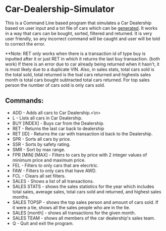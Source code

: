 # Car-Dealership-Simulator
This is a Command Line based program that simulates a Car Dealership based on user input and a txt file of cars which can be [generated](https://squishy123.github.io/carsgen/). It works in a way that cars can be bought, sorted, filtered and returned. It is very user friendly, so any incorrect command will be caught and user will be told to correct the error.

**Note: RET only works when there is a transaction id of type buy is 
        inputted after it or just RET in which it returns the last buy 
        transaction. (both work) If there is an error due to car 
        already being returned when it hasn't, it is most likely due 
        to a duplicate VIN. Also, in sales stats, total cars sold is 
        the total sold, total returned is the toal cars returned and 
        highests sales month is total cars bought subtracted total cars
        returned. For top sales person the number of cars sold is only 
        cars sold.


## Commands:

- ADD                     - Adds all cars to Car Dealership.<\n>
- L                       - Lists all cars in Car Dealership.
- BUY [INDEX]             - Buys car from the Dealership.
- RET                     - Returns the last car back to dealership
- RET [ID]                - Returns the car with transaction id back to the Dealership.
- SPR                     - Sorts all cars by price.
- SSR                     - Sorts by safety rating.
- SMR                     - Sort by max range.
- FPR [MIN] [MAX]         - Filters to cars by price with 2 integer 
                        values of minimum price and maximum price.
- FEL                     - Filters to only cars that are elecrtric.
- FAW                     - Filters to only cars that have AWD.
- FCL                     - Clears all set filters.
- SALES                   - Shows a list of all transactions.
- SALES STATS             - shows the sales statistics for the year which includes total sales,
                        average sales, total cars sold and returned, and highest sales months.
- SALES TOPSP             - shows the top sales person and amount of cars sold. If it were a tie, 
                        shows all the sales people who are in the tie.
- SALES [month]           - shows all transactions for the given month.
- SALES  TEAM             - shows all members of the car dealership's sales team.
- Q                       - Quit and exit the program.
